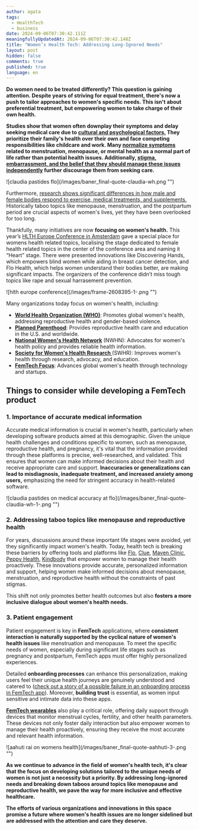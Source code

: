 ```yaml
---
author: agata
tags:
  - HealthTech
  - business
date: 2024-09-06T07:30:42.111Z
meaningfullyUpdatedAt: 2024-09-06T07:30:42.148Z
title: "Women’s Health Tech: Addressing Long-Ignored Needs"
layout: post
hidden: false
comments: true
published: true
language: en
---
```

**Do women need to be treated differently? This question is gaining attention. Despite years of striving for equal treatment, there's now a push to tailor approaches to women's specific needs. This isn't about preferential treatment, but empowering women to take charge of their own health.**

**Studies show that women often downplay their symptoms and delay seeking medical care due to [cultural and psychological factors.](https://ajph.aphapublications.org/doi/full/10.2105/AJPH.94.12.2050) They prioritize their family's health over their own and face competing responsibilities like childcare and work. Many [normalize symptoms](https://psycnet.apa.org/record/2011-06885-005) related to menstruation, menopause, or mental health as a normal part of life rather than potential health issues. Additionally, [stigma, embarrassment, and the belief that they should manage these issues independently](https://www.nimh.nih.gov/about/organization/dar/stigma-and-discrimination-research-toolkit) further discourage them from seeking care.**

<div className="image">![claudia pastides flo](/images/baner_final-quote-claudia-wh.png "")</div>

Furthermore, [research shows significant differences in how male and female bodies respond to exercise, medical treatments, and supplements.](https://www.researchgate.net/publication/366890228_Advancing_feminist_innovation_in_sport_studies_A_transdisciplinary_dialogue_on_gender_health_and_wellbeing) Historically taboo topics like menopause, menstruation, and the postpartum period are crucial aspects of women's lives, yet they have been overlooked for too long.

Thankfully, many initiatives are now **focusing on women's health.** This year’s [HLTH Europe Conference in Amsterdam](https://europe.hlth.com/) gave a special place for womens health related topics, localising the stage dedicated to female health related topics in the center of the conference area and naming it “Heart” stage. There were presented innovations like Discovering Hands, which empowers blind women while aiding in breast cancer detection, and Flo Health, which helps women understand their bodies better, are making significant impacts. The organizers of the conference didn’t miss tough topics like rape and sexual harrasement prevention.

<div className="image">![hlth europe conference](/images/frame-2608395-1-.png "")</div>

Many organizations today focus on women's health, including:

* **[World Health Organization (WHO)](https://www.who.int/health-topics/women-s-health)**: Promotes global women's health, addressing reproductive health and gender-based violence.
* **[Planned Parenthood](https://www.plannedparenthood.org)**: Provides reproductive health care and education in the U.S. and worldwide.
* **[National Women's Health Network](<https://nwhn.org › about-us>)** (NWHN): Advocates for women's health policy and provides reliable health information.
* [**Society for Women's Health Research** ](https://swhr.org)(SWHR): Improves women's health through research, advocacy, and education.
* **[FemTech Focus](https://www.femtechfocus.com/)**: Advances global women's health through technology and startups.

## Things to consider while developing a FemTech product

### **1. Importance of accurate medical information**

Accurate medical information is crucial in women's health, particularly when developing software products aimed at this demographic. Given the unique health challenges and conditions specific to women, such as menopause, reproductive health, and pregnancy, it's vital that the information provided through these platforms is precise, well-researched, and validated. This ensures that women can make informed decisions about their health and receive appropriate care and support. **Inaccuracies or generalizations can lead to misdiagnosis, inadequate treatment, and increased anxiety among users,** emphasizing the need for stringent accuracy in health-related software.

<div className="image">![claudia pastides on medical accuracy at flo](/images/baner_final-quote-claudia-wh-1-.png "")</div>

### 2. **Addressing taboo topics like menopause and reproductive health**

For years, discussions around these important life stages were avoided, yet they significantly impact women's health. Today, health tech is breaking these barriers by offering tools and platforms like [Flo](https://flo.health), [Clue](https://helloclue.com/), [Maven Clinic](https://www.mavenclinic.com), [Peppy Health](https://peppy.health), [Kindbody](https://kindbody.com) that empower women to manage their health proactively. These innovations provide accurate, personalized information and support, helping women make informed decisions about menopause, menstruation, and reproductive health without the constraints of past stigmas.

This shift not only promotes better health outcomes but also **fosters a more inclusive dialogue about women's health needs.**

### 3. Patient engagement

Patient engagement is key in **FemTech** applications, where **consistent interaction is naturally supported by the cyclical nature of women's health issues** like menstruation and menopause. To meet the specific needs of women, especially during significant life stages such as pregnancy and postpartum, FemTech apps must offer highly personalized experiences. 

Detailed **onboarding processes** can enhance this personalization, making users feel their unique health journeys are genuinely understood and catered to ([check out a story of a possible failure in an onboarding process in FemTech app](https://brightinventions.pl/blog/data-driven-development-femtech-app-onboarding/)). Moreover, **building trust** is essential, as women input sensitive and intimate data into these apps.

**<YouTubeEmbed url='**https://www.youtube.com/watch?v=ljeqnUbnrCg**' />**

**[FemTech wearables](https://news.abplive.com/technology/gadgets/femtech-how-innovation-in-wearables-is-shaping-future-of-female-health-wellness-garmin-1715208)** also play a critical role, offering daily support through devices that monitor menstrual cycles, fertility, and other health parameters. These devices not only foster daily interaction but also empower women to manage their health proactively, ensuring they receive the most accurate and relevant health information.

<div className="image">![aahuti rai on womens health](/images/baner_final-quote-aahhuti-3-.png "")</div>

**As we continue to advance in the field of women's health tech, it's clear that the focus on developing solutions tailored to the unique needs of women is not just a necessity but a priority. By addressing long-ignored needs and breaking down taboos around topics like menopause and reproductive health, we pave the way for more inclusive and effective healthcare.** 

**The efforts of various organizations and innovations in this space promise a future where women's health issues are no longer sidelined but are addressed with the attention and care they deserve.**